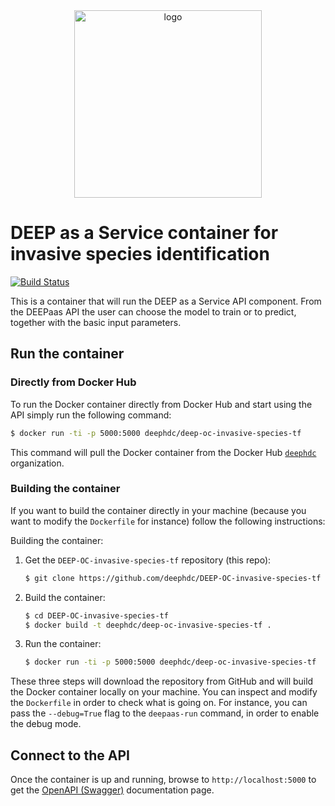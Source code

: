 <div align="center">
<img src="https://marketplace.deep-hybrid-datacloud.eu/images/logo-deep.png" alt="logo" width="300"/>
</div>

# DEEP as a Service container for invasive species identification

[![Build Status](https://jenkins.indigo-datacloud.eu:8080/buildStatus/icon?job=Pipeline-as-code/DEEP-OC-org/DEEP-OC-invasive-species-tf/master)](https://jenkins.indigo-datacloud.eu:8080/job/Pipeline-as-code/job/DEEP-OC-org/job/DEEP-OC-invasive-species-tf/job/master)

This is a container that will run the DEEP as a Service API component. From the DEEPaas API the user can choose the model
 to train or to predict, together with the basic input parameters.


## Run the container

### Directly from Docker Hub

To run the Docker container directly from Docker Hub and start using the API
simply run the following command:

```bash
$ docker run -ti -p 5000:5000 deephdc/deep-oc-invasive-species-tf
```

This command will pull the Docker container from the Docker Hub
[`deephdc`](https://hub.docker.com/u/deephdc/) organization.

### Building the container

If you want to build the container directly in your machine (because you want
to modify the `Dockerfile` for instance) follow the following instructions:

Building the container:

1. Get the `DEEP-OC-invasive-species-tf` repository (this repo):

    ```bash
    $ git clone https://github.com/deephdc/DEEP-OC-invasive-species-tf
    ```

2. Build the container:

    ```bash
    $ cd DEEP-OC-invasive-species-tf
    $ docker build -t deephdc/deep-oc-invasive-species-tf .
    ```

3. Run the container:

    ```bash
    $ docker run -ti -p 5000:5000 deephdc/deep-oc-invasive-species-tf
    ```

These three steps will download the repository from GitHub and will build the
Docker container locally on your machine. You can inspect and modify the
`Dockerfile` in order to check what is going on. For instance, you can pass the
`--debug=True` flag to the `deepaas-run` command, in order to enable the debug
mode.


## Connect to the API

Once the container is up and running, browse to `http://localhost:5000` to get
the [OpenAPI (Swagger)](https://www.openapis.org/) documentation page.
